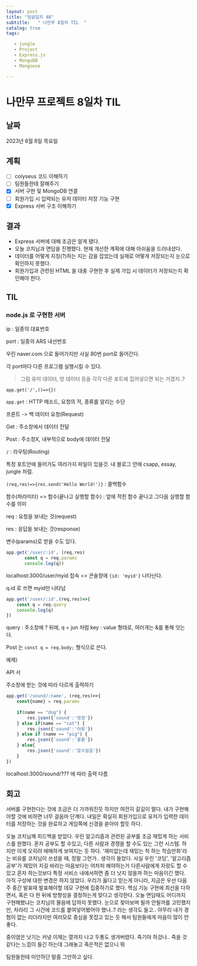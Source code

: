 ```yaml
---
layout: post
title: "정글일지 48"
subtitle:   " 나만무 8일차 TIL  "
catalog: true
tags:

   - jungle
   - Project
   - Express.js
   - MongoDB
   - Mongoose

---
```


# 나만무 프로젝트 8일차 TIL

## 날짜

2023년 6월 8일 목요일

## 계획

- [ ] colyseus 코드 이해하기
- [ ] 팀원들한테 잘해주기
- [x] 서버 구현 및 MongoDB 연결
- [ ] 회원가입 시 입력되는 유저 데이터 저장 기능 구현
- [x] Express 서버 구조 이해하기 

## 결과

- Express 서버에 대해 조금은 알게 됐다.
- 오늘 코치님과 면담을 진행했다. 현재 개선한 계획에 대해 아쉬움을 드러내셨다.
- 데이터를 어떻게 지칭(?)하는 지는 감을 잡았는데 실제로 어떻게 저장되는지 눈으로 확인하지 못했다.
- 회원가입과 관련된 HTML 을 대충 구현한 후 실제 가입 시 데이터가 저장되는지 확인해야 한다. 

## TIL

### node.js 로 구현한 서버

ip : 일종의 대표번호

port : 일종의 ARS 내선번호 



우린 naver.com 으로 들어가지만 사실 80번 port로 들어간다.

각 port마다 다른 프로그램 실행시킬 수 있다.

> 그럼 유저 데이터, 방 데이터 등을 각각 다른 포트에 집어넣으면 되는 거겠지..?



`app.get('/',()=>{})`

`app.get` : HTTP 메소드, 요청의 적, 종류를 알리는 수단

프론트 -> 백 데이터 요청(Request)

Get : 주소창에서 데이터 전달

Post : 주소창X, 내부적으로 body에 데이터 전달



`/` : 라우팅(Routing)

특정 포트안에 들어가도 여러가지 파일이 있을것. 내 블로그 안에 csapp, essay, jungle 처럼.



`(req,res)=>{res.send('Hello World!')}` : 콜백함수

함수(파라미터) => 함수(끝나고 실행할 함수) : 앞에 적힌 함수 끝나고 그다음 실행할 함수를 의미



req : 요청을 보내는 것(request)

res : 응답을 보내는 것(response)

변수(params)로 받을 수도 있다.

```js
app.get('/user/:id', (req,res)
       const q = req.params
       console.log(q))
```

localhost:3000/user/myid 접속 => 콘솔창에 `{id: 'myid'}` 나타난다. 

q.id 로 쓰면 myid만 나타남

```js
app.get('/user/:id',(req,res)=>{
    const q = req.query
    console.log(q)
})
```

query : 주소창에 ? 뒤에, q = jun 처럼 key : value 형태로, 여러개는 &를 통해 잇는다.



Post 는 `const q = req.body;` 형식으로 쓴다.



예제)

API 서

주소창에 받는 것에 따라 다르게 출력하기

```js
app.get('/sound/:name', (req,res)=>{
    const{name} = req.params
    
    if(name == "dog") {
        res.json({'sound':'멍멍'})
    } else if(name == "cat") {
        res.json({'sound':'야옹'})
    } else if (name == "pig") {
        res.json({'sound':'꿀꿀'})
    } else{
        res.json({'sound':'알수없음'})
    }
})
```

localhost:3000/sound/??? 에 따라 출력 다름 

## 회고

서버를 구현한다는 것에 조금은 더 가까워진듯 하지만 여전히 갈길이 멀다. 내가 구현해야할 것에 비하면 너무 걸음마 단계다. 내일은 확실히 회원가입으로 유저가 입력한 데이터를 저장하는 것을 완료하고 게임쪽에 신경을 쏟아야 할듯 하다.

오늘 코치님께 피드백을 받았다. 우린 알고리즘과 관련된 공부를 조금 재밌게 하는 서비스를 원했다. 혼자 공부도 할 수있고, 다른 사람과 경쟁을 할 수도 있는 그런 시스템. 하지만 이게 오히려 애매하게 보여지는 듯 하다. '재미없는데 재밌는 척 하는 학습만화'라는 비유를 코치님이 쓰셨을 때, 정말 그런가.. 생각이 들었다. 사실 우린 '코딩', '알고리즘 공부'가 재밌어 지길 바라는 마음보다는 어차피 해야하는거 다른사람에게 자랑도 할 수있고 혼자 하는것보다 특정 서비스 내에서하면 좀 더 낫지 않을까 하는 마음이긴 했다. 아직 구성에 대한 변경은 하지 않았다. 우리가 옳다고 믿는게 아니라, 지금은 우선 다음주 중간 발표때 발표해야할 데모 구현에 집중하기로 했다. 핵심 기능 구현에 최선을 다하면서, 혹은 다 한 뒤에 방향성을 결정하는게 맞다고 생각한다. 오늘 면담때도 어디까지 구현해봤냐는 코치님의 물음에 답하지 못했다. 눈으로 찾아보며 될까 안될까를 고민했지만, 차라리 그 시간에 코드를 붙여넣어봤어야 했나..? 라는 생각도 들고.. 아무리 내가 경험이 없는 리더라지만 여러모로 중심을 못잡고 있는 듯 해서 팀원들에게 마음이 많이 안좋다.

중이염은 낫기는 커녕 이제는 열까지 나고 두통도 생겨버렸다. 죽기야 하겄나.. 죽을 것같다는 느낌이 들긴 하는데 그래놓고 죽은적은 없으니 뭐

팀원들한테 미안하단 말좀 그만하고 싶다.